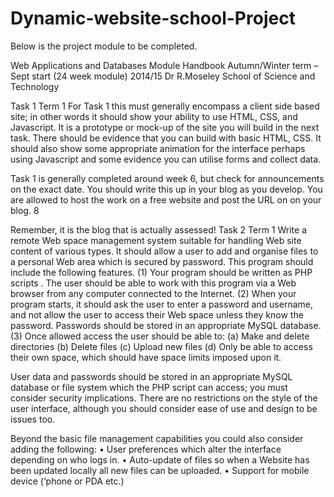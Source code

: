 Dynamic-website-school-Project
==============================
Below is the project module to be completed.


Web Applications and Databases
Module Handbook
Autumn/Winter term – Sept start (24 week module)
2014/15
Dr R.Moseley
School of Science and Technology

Task 1 Term 1
For Task 1 this must generally encompass a client side based site; in
other words it should show your ability to use HTML, CSS, and Javascript. It is a prototype or mock-up of the site you will build in the next task.
There should be evidence that you can build with basic HTML, CSS.
It should also show some appropriate animation for the interface perhaps using Javascript and some evidence you can utilise forms and collect data.


Task 1 is generally completed around week 6, but check for announcements
on the exact date.
You should write this up in your blog as you develop.
You are allowed to host the work on a free website and post the URL on
on your blog.
8


Remember, it is the blog that is actually assessed!
Task 2 Term 1
Write a remote Web space management system suitable for handling Web site content of various types. It should allow a user to add and organise files to a personal Web area which is secured by password.
This program should include the following features.
(1) Your program should be written as PHP scripts . The user should be able to work with this program via a Web browser from any computer connected to the Internet.
(2) When your program starts, it should ask the user to enter a password and username, and not allow the user to access their Web space unless they know the password. Passwords should be stored in an appropriate MySQL database.
(3) Once allowed access the user should be able to:
(a) Make and delete directories
(b) Delete files
(c) Upload new files
(d) Only be able to access their own space, which should have space limits imposed upon it.

User data and passwords should be stored in an appropriate MySQL database or file system which the PHP script can access; you must consider security implications. There are no restrictions on the style of the user interface, although you should consider ease of use and design to be issues too.

Beyond the basic file management capabilities you could also consider adding the following:
• User preferences which alter the interface depending on who logs in.
• Auto-update of files so when a Website has been updated locally all new files can be uploaded.
• Support for mobile device (‘phone or PDA etc.)
